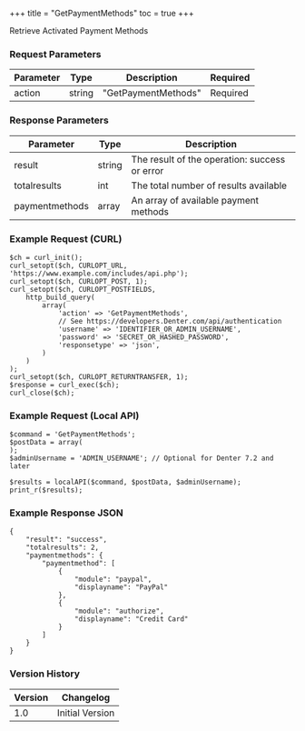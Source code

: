 +++
title = "GetPaymentMethods"
toc = true
+++

Retrieve Activated Payment Methods

### Request Parameters

| Parameter | Type | Description | Required |
| --------- | ---- | ----------- | -------- |
| action | string | "GetPaymentMethods" | Required |

### Response Parameters

| Parameter | Type | Description |
| --------- | ---- | ----------- |
| result | string | The result of the operation: success or error |
| totalresults | int | The total number of results available |
| paymentmethods | array | An array of available payment methods |


### Example Request (CURL)

```
$ch = curl_init();
curl_setopt($ch, CURLOPT_URL, 'https://www.example.com/includes/api.php');
curl_setopt($ch, CURLOPT_POST, 1);
curl_setopt($ch, CURLOPT_POSTFIELDS,
    http_build_query(
        array(
            'action' => 'GetPaymentMethods',
            // See https://developers.Denter.com/api/authentication
            'username' => 'IDENTIFIER_OR_ADMIN_USERNAME',
            'password' => 'SECRET_OR_HASHED_PASSWORD',
            'responsetype' => 'json',
        )
    )
);
curl_setopt($ch, CURLOPT_RETURNTRANSFER, 1);
$response = curl_exec($ch);
curl_close($ch);
```


### Example Request (Local API)

```
$command = 'GetPaymentMethods';
$postData = array(
);
$adminUsername = 'ADMIN_USERNAME'; // Optional for Denter 7.2 and later

$results = localAPI($command, $postData, $adminUsername);
print_r($results);
```


### Example Response JSON

```
{
    "result": "success",
    "totalresults": 2,
    "paymentmethods": {
        "paymentmethod": [
            {
                "module": "paypal",
                "displayname": "PayPal"
            },
            {
                "module": "authorize",
                "displayname": "Credit Card"
            }
        ]
    }
}
```


### Version History

| Version | Changelog |
| ------- | --------- |
| 1.0 | Initial Version |
